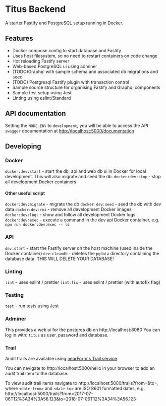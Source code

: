 # Titus Backend

A starter Fastify and PostgreSQL setup running in Docker.

## Features

* Docker compose config to start database and Fastify
* Uses host filesystem, so no need to restart containers on code change
* Hot reloading Fastify server
* Web-based PostgreSQL ui using adminer
* (TODO)Graphql with sample schema and associated db migrations and seed
* (TODO) Postgresql Fastify plugin with transaction control
* Sample source structure for organising Fastify and Graphql components
* Sample test setup using Jest
* Linting using eslint/Standard

## API documentation

Setting the `NODE_ENV` to `development`, you will be able to access the API `swagger` documentation at [http://localhost:5000/documentation](http://localhost:5000/documentation)

## Developing

### Docker

`docker:dev:start` - start the db, api and web db ui in Docker for local development.  This will also migrate and seed the db.
`docker:dev:stop` - stop all development Docker containers

#### Other useful script

`docker:dev:migrate` - migrate the db
`docker:dev:seed` - seed the db with dev data
`docker:dev:rmi` - remove all development Docker images
`docker:dev:logs` - show and follow all development Docker logs
`docker:dev:exec` - execute a command in the dev api Docker container, e.g. `npm run docker:dev:exec -- ls`

### API

`dev:start` - start the Fastify server on the host machine (used inside the Docker container)
`dev:cleandb` - deletes the `pgdata` directory containing the database data. THIS WILL DELETE YOUR DATABASE!

### Linting

`lint` - uses eslint / prettier
`lint:fix` - uses eslint / prettier (with autofix flag)

### Testing

`test` - run tests using Jest

### Adminer

This provides a web ui for the postgres db on http://localhost:8080
You can log in with: `titus` as user, password and database.

### Trail

Audit trails are available using [nearForm's Trail service](https://github.com/nearform/trail).

You can navigate to http://localhost:5000/hello in your browser to add an audit trail item to the database.

To view audit trail items navigate to http://localhost:5000/trails?from=<date-from>&to=<date-to>, where `<date-from>` and `<date-to>` are ISO 8601 formatted dates, e.g. http://localhost:5000/trails?from=2017-07-06T12%3A34%3A56.123&to=2018-07-06T12%3A34%3A56.123
